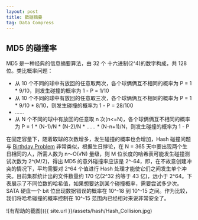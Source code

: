 ```yaml
---
layout: post
title: 数据摘要
tag: Data Compress
---
```


## MD5 的碰撞率
MD5 是一种经典的信息摘要算法，由 32 个 十六进制(2^4)的数字构成，共 128 位。类比概率问题：
* 从 10 个不同的球中有放回的任意取两次，各个球俩俩互不相同的概率为 P = 1 * 9/10，则发生碰撞的概率为 1 - P = 1/10
* 从 10 个不同的球中有放回的任意取三次，各个球俩俩互不相同的概率为 P = 1 * 9/10 * 8/10，则发生碰撞的概率为 1 - P = 28/100
* ……
* 从 N 个不同的球中有放回的任意取 n 次(n<=N)，各个球俩俩互不相同的概率为 P = 1 * (N-1)/N * (N-2)/N * …… * (N-n+1)/N，则发生碰撞的概率为 1 - P

在固定容量下，随着取球的次数增多，发生碰撞的概率也会增加，Hash 碰撞问题与 [Birthday Problem](https://en.wikipedia.org/wiki/Birthday_problem) 非常类似，根据生日悖论，在 N = 365 天中要出现两个生日相同的人，所需人数为 n～O(√N) 量级，则 M 位长度的哈希表可能发生碰撞测试次数为 2^(M/2)，得出 MD5 的意外碰撞率应该是 2^-64，即，在不故意创建冲突的情况下，平均需要对 2^64 个值进行 Hash 处理才能使它们之间发生单个冲突。目前集群统计出的文件数量约 170 亿(2^32 约等于 43 亿)，远小于 2^64。下表展示了不同位数的哈希值，如果想要达到某个碰撞概率，需要尝试多少次。SATA 硬盘一个 bit 位出现数据错误的概率在 10^-18 到 10^-15 之间。作为比较，我们将哈希碰撞的概率控制在 10^-15 范围内已经相对来说非常安全了。

![有帮助的截图]({{ site.url }}/assets/hash/Hash_Collision.jpg)
